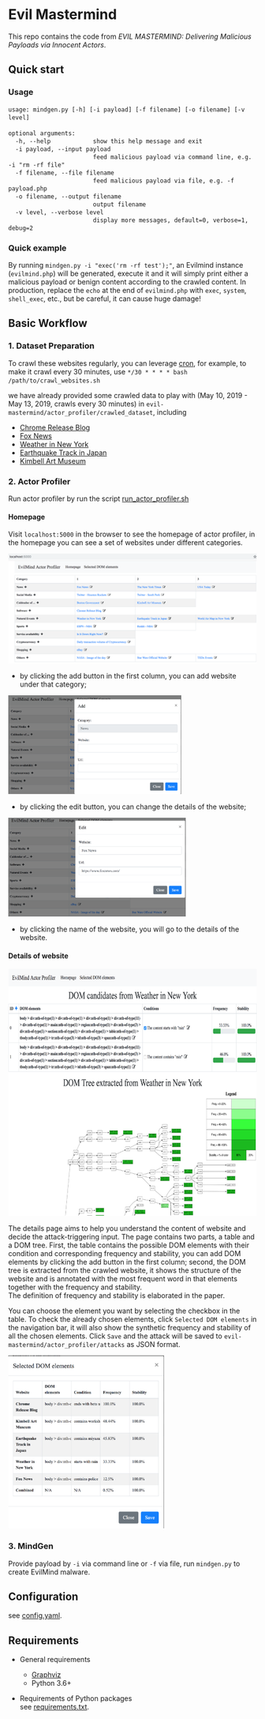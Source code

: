 # Evil Mastermind

This repo contains the code from *EVIL MASTERMIND: Delivering Malicious Payloads via Innocent Actors*.

## Quick start

### Usage

```
usage: mindgen.py [-h] [-i payload] [-f filename] [-o filename] [-v level]

optional arguments:
  -h, --help            show this help message and exit
  -i payload, --input payload
                        feed malicious payload via command line, e.g. -i "rm -rf file"
  -f filename, --file filename
                        feed malicious payload via file, e.g. -f payload.php
  -o filename, --output filename
                        output filename
  -v level, --verbose level
                        display more messages, default=0, verbose=1, debug=2
```

### Quick example

By running `mindgen.py -i "exec('rm -rf test');"`, an Evilmind instance (`evilmind.php`) will be generated, execute it and it will simply print either a malicious payload or benign content according to the crawled content. In production, replace the `echo` at the end of `evilmind.php` with `exec`, `system`, `shell_exec`, etc., but be careful, it can cause huge damage!

## Basic Workflow

### 1. Dataset Preparation

To crawl these websites regularly, you can leverage [cron](https://en.wikipedia.org/wiki/Cron), for example, to make it crawl every 30 minutes, use `*/30 * * * * bash /path/to/crawl_websites.sh`

we have already provided some crawled data to play with (May 10, 2019 - May 13, 2019, crawls every 30 minutes) in `evil-mastermind/actor_profiler/crawled_dataset`, including

* [Chrome Release Blog](https://chromereleases.googleblog.com/)
* [Fox News](https://www.foxnews.com/)
* [Weather in New York](https://weather.com/weather/tenday/l/New+York+NY+10010:4:US)
* [Earthquake Track in Japan](https://earthquaketrack.com/r/east-coast-of-honshu-japan/recent)
* [Kimbell Art Museum](https://kimbellart.org/events)

### 2. Actor Profiler

Run actor profiler by run the script [run_actor_profiler.sh](run_actor_profiler.sh)

#### Homepage
Visit `localhost:5000` in the browser to see the homepage of actor profiler, in the homepage you can see a set of websites under different categories.

![homepage](./screenshots/homepage.png)

* by clicking the add button in the first column, you can add website under that category;
<img src="./screenshots/add_website.png" height="200">

* by clicking the edit button, you can change the details of the website; 
<img src="./screenshots/edit_website.png" height="200">

* by clicking the name of the website, you will go to the details of the website.

#### Details of website


<img src="./screenshots/details.png" height="500">

The details page aims to help you understand the content of website and decide the attack-triggering input. The page contains two parts, a table and a DOM tree. First, the table contains the possible DOM elements with their condition and corresponding frequency and stability, you can add DOM elements by clicking the add button in the first column; second, the DOM tree is extracted from the crawled website, it shows the structure of the website and is annotated with the most frequent word in that elements together with the frequency and stability.    
The definition of frequency and stability is elaborated in the paper.

You can choose the element you want by selecting the checkbox in the table. To check the already chosen elements, click `Selected DOM elements` in the navigation bar, it will also show the synthetic frequency and stability of all the chosen elements. Click `Save` and the attack will be saved to `evil-mastermind/actor_profiler/attacks` as JSON format.    

<img src="./screenshots/attack_modal.png" height="350">



### 3. MindGen

Provide payload by `-i` via command line or `-f` via file, run `mindgen.py` to create EvilMind malware.

## Configuration

see [config.yaml](config.yaml).

## Requirements

* General requirements
  * [Graphviz](https://www.graphviz.org/)
  * Python 3.6+

* Requirements of Python packages  
see [requirements.txt](requirements.txt).


